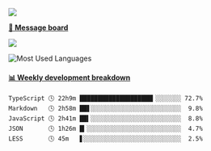 [![](https://count.getloli.com/get/@SmaIIstars.github.readme)](https://count.getloli.com/)


[**💬 Message board**](https://chat.getloli.com/room/@SmaIIstars.github)

[![](https://chat.getloli.com/room/@SmaIIstars.github/svg?width=600&height=100&limit=20&theme=light&fontSize=14)](https://chat.getloli.com/room/@SmaIIstars.github)


![Most Used Languages](https://github-readme-stats.vercel.app/api/top-langs/?username=SmaIIstars&theme=dark&layout=compact)

<!-- waka-box start -->
#### <a href="https://gist.github.com/e31f5e1b7a15ee54e2fc8fca68aa5e2b" target="_blank">📊 Weekly development breakdown</a>
```text
TypeScript 🕓 22h9m ████████████████████▎░░░░░░░ 72.7%
Markdown   🕓 2h58m ██▋░░░░░░░░░░░░░░░░░░░░░░░░░  9.8%
JavaScript 🕓 2h41m ██▍░░░░░░░░░░░░░░░░░░░░░░░░░  8.8%
JSON       🕓 1h26m █▎░░░░░░░░░░░░░░░░░░░░░░░░░░  4.7%
LESS       🕓 45m   ▋░░░░░░░░░░░░░░░░░░░░░░░░░░░  2.5%
```
<!-- Powered by https://github.com/YouEclipse/waka-box-go . -->
<!-- waka-box end -->
